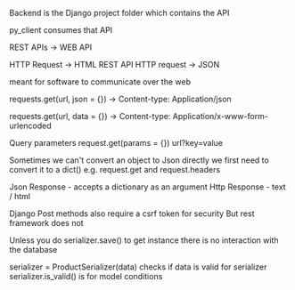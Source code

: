

Backend is the Django project folder which contains the API

py_client consumes that API
 
REST APIs -> WEB API

HTTP Request -> HTML
REST API HTTP request -> JSON

meant for software to communicate over the web

requests.get(url, json = {}) -> Content-type: Application/json

requests.get(url, data = {}) -> Content-type: Application/x-www-form-urlencoded


Query parameters request.get(params = {})
url?key=value 


Sometimes we can't convert an object to Json directly 
we first need to convert it to a dict()
e.g. request.get and request.headers

Json Response - accepts a dictionary as an argument
Http Response - text / html


Django Post methods also require a csrf token for security
But rest framework does not


Unless you do serializer.save() to get instance there is no interaction with the database


serializer = ProductSerializer(data) checks if data is valid for serializer
serializer.is_valid() is for model conditions
 